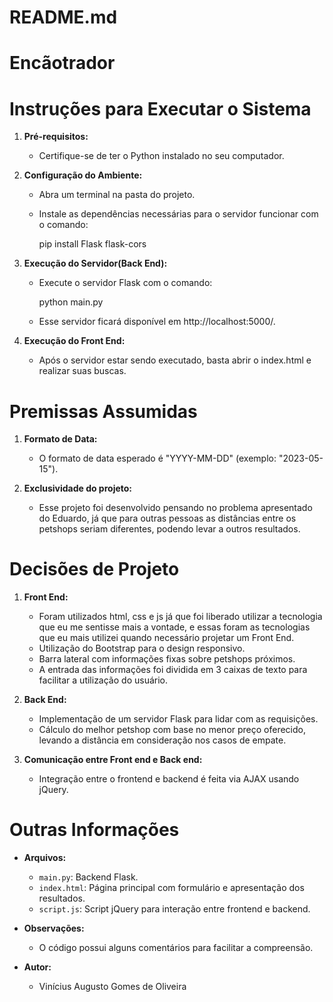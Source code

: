 # README.md

# Encãotrador

# Instruções para Executar o Sistema

1. **Pré-requisitos:**
   - Certifique-se de ter o Python instalado no seu computador.

2. **Configuração do Ambiente:**
   - Abra um terminal na pasta do projeto.
   - Instale as dependências necessárias para o servidor funcionar com o comando:
  
     pip install Flask flask-cors

3. **Execução do Servidor(Back End):**
   - Execute o servidor Flask com o comando:
     
     python main.py
     
   - Esse servidor ficará disponível em http://localhost:5000/.

4. **Execução do Front End:**
   - Após o servidor estar sendo executado, basta abrir o index.html e realizar suas buscas.

# Premissas Assumidas

1. **Formato de Data:**
   - O formato de data esperado é "YYYY-MM-DD" (exemplo: "2023-05-15").
  
2. **Exclusividade do projeto:**
   - Esse projeto foi desenvolvido pensando no problema apresentado do Eduardo, já que para outras pessoas as distâncias entre os petshops seriam diferentes, podendo levar a outros resultados.

# Decisões de Projeto

1. **Front End:**
   - Foram utilizados html, css e js já que foi liberado utilizar a tecnologia que eu me sentisse mais a vontade, e essas foram as tecnologias que eu mais utilizei quando necessário projetar um Front End.
   - Utilização do Bootstrap para o design responsivo.
   - Barra lateral com informações fixas sobre petshops próximos.
   - A entrada das informações foi dividida em 3 caixas de texto para facilitar a utilização do usuário.

3. **Back End:**
   - Implementação de um servidor Flask para lidar com as requisições.
   - Cálculo do melhor petshop com base no menor preço oferecido, levando a distância em consideração nos casos de empate.

4. **Comunicação entre Front end e Back end:**
   - Integração entre o frontend e backend é feita via AJAX usando jQuery.

# Outras Informações

- **Arquivos:**
  - `main.py`: Backend Flask.
  - `index.html`: Página principal com formulário e apresentação dos resultados.
  - `script.js`: Script jQuery para interação entre frontend e backend.

- **Observações:**
  - O código possui alguns comentários para facilitar a compreensão.

- **Autor:**
  - Vinícius Augusto Gomes de Oliveira
